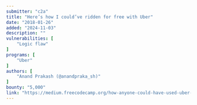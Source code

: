 ```yaml
---
submitter: "c2a"
title: "Here’s how I could’ve ridden for free with Uber"
date: "2018-01-26"
added: "2024-11-03"
description: ""
vulnerabilities: [
    "Logic flaw"
]
programs: [
    "Uber"
]
authors: [
    "Anand Prakash (@anandpraka_sh)"
]
bounty: "5,000"
link: "https://medium.freecodecamp.org/how-anyone-could-have-used-uber-to-ride-for-free-36cdee5ea854"
---
```




